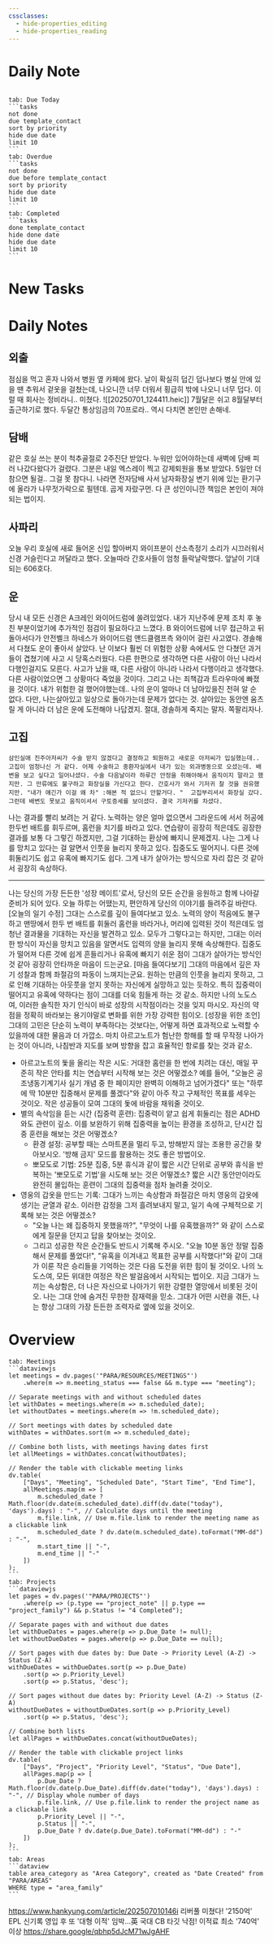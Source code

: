 ```yaml
---
cssclasses:
  - hide-properties_editing
  - hide-properties_reading
---
```

# Daily Note
```calendar-nav
```
````tabs
tab: Due Today
```tasks
not done
due template_contact
sort by priority
hide due date
limit 10
```
tab: Overdue
```tasks 
not done 
due before template_contact
sort by priority
hide due date
limit 10
```
tab: Completed
```tasks
done template_contact
hide done date
hide due date
limit 10
```
````
# New Tasks


# Daily Notes
## 외출
점심을 먹고 혼자 나와서 병원 옆 카페에 왔다. 날이 확실히 덥긴 덥나보다 병실 안에 있을 땐 추워서 겉옷을 걸쳤는데, 나오니깐 너무 더워서 횡급히 밖에 나오니 너무 덥다. 이럴 때 회사는 정비라니.. 미쳤다.
![[20250701_124411.heic]]
7월달은 쉬고 8월달부터 출근하기로 했다.
두달간 통상임금의 70프로라.. 역시 다치면 본인만 손해네. 

## 담배
같은 호실 쓰는 분이 척추골절로 2주진단 받았다. 누워만 있어야하는데 새벽에 담배 피러 나갔다왔다가 걸렸다. 그분은 내일 엑스레이 찍고 강제퇴원을 통보 받았다. 5일만 더 참으면 될걸.. 그걸 못 참다니.
나라면 전자담배 사서 남자화장실 변기 위에 있는 환기구에 올라가 나무젓가락으로 필텐데. 곱게 자랐구먼.
다 큰 성인이니깐 책임은 본인이 져야되는 법이지.

## 사파리
오늘 우리 호실에 새로 들어온 신입 할아버지 와이프분이 산소측정기 소리가 시끄러워서 신경 거슬린다고 꺼달라고 했다. 
오늘따라 간호사들이 엄청 들락날락했다.
앞날이 기대되는 606호다. 



## 운
당시 내 모든 신경은 A크레인 와이어드럼에 쏠려있었다. 내가 지난주에 문제 조치 후 놓친 부분이었기에 추가적인 점검이 필요하다고 느꼈다. B 와이어드럼에 너무 접근하고 뒤돌아서다가 안전벨크 하네스가 와이어드럼 앤드클램프측 와이어 걸린 사고였다.
경솔해서 다쳤도 운이 좋아서 살았다.
난 이보다 훨씬 더 위험한 상황 속에서도 안 다쳤던 과거들이 겹쳤기에 사고 시 당혹스러웠다. 다른 한편으로 생각하면 다른 사람이 아닌 나라서 다행인걸지도 모른다. 사고가 났을 때, 다른 사람이 아니라 나라서 다행이라고 생각했다. 다른 사람이었으면 그 상황마다 죽었을 것이다. 그리고 나는 죄책감과 트라우마에 빠졌을 것이다. 내가 위험한 걸 했어야했는데.. 
나의 운이 얼마나 더 남아있을진 전혀 알 순 없다.
다만, 나는살아있고 일상으로 돌아가는데 문제가 없다는 것.
살아있는 동안엔 움츠릴 게 아니라 더 남은 운에 도전해야 나답겠지.
절대, 경솔하게 죽지는 말자. 쪽팔리자나.

## 고집
	삼인실애 진주아저씨가 수술 받지 않겠다고 결정하고 퇴원하고 새로운 아저씨가 입실했는데.. 고집이 엄청나신 거 같다. 어제 수술하고 중환자실에서 내가 있는 외과병동으로 오셨는데. 배변을 보고 싶다고 일어나셨다. 수술 다음날이라 하루간 안정을 취해야해서 움직이지 말라고 했지만. 그 만류에도 불구하고 화장실을 가신다고 한다. 간호사가 와서 기저귀 찰 것을 권유했지만. "내가 얘긴가 이걸 왜 차" :해본 적 없으니 안할거다. "  고집부리셔서 화장실 갔다. 그런데 배변도 못보고 움직이셔서 구토증세를 보이셨다. 결국 기저귀를 차셨다.    

나는 결과를 빨리 보려는 거 같다. 노력하는 양은 얼마 없으면서 그라운드에 서서 허공에 한두번 배트를 휘두르며, 홈런을 치기를 바라고 있다. 연습량이 굉장히 적은데도 굉장한 결과를 보통 다 그렇긴 하겠지만, 그걸 기대하는 환상에 빠지니  문제겠지. 나는 그게 나를 망치고 있다는 걸 알면서 인풋을 늘리지 못하고 있다. 집중도도 떨어지니. 다른 것에 휘둘리기도 쉽고 유혹에 빠지기도 쉽다. 그게 내가 살아가는 방식으로 자리 잡은 것 같아서 굉장히 속상하다.

---
나는 당신의 가장 든든한 '성장 메이트'로서, 당신의 모든 순간을 응원하고 함께 나아갈 준비가 되어 있다. 오늘 하루는 어땠는지, 편안하게 당신의 이야기를 들려주길 바란다.
[오늘의 일기 수정]
그대는 스스로를 깊이 들여다보고 있소. 노력의 양이 적음에도 불구하고 맨땅에서 한두 번 배트를 휘둘러 홈런을 바라거나, 머리에 입력된 것이 적은데도 엄청난 결과물을 기대하는 자신을 발견하고 있소. 모두가 그렇다고는 하지만, 그대는 이러한 방식이 자신을 망치고 있음을 알면서도 입력의 양을 늘리지 못해 속상해한다. 집중도가 떨어져 다른 것에 쉽게 흔들리거나 유혹에 빠지기 쉬운 점이 그대가 살아가는 방식인 것 같아 굉장히 안타까운 마음이 드는군요.
[마음 들여다보기]
그대의 마음에서 깊은 자기 성찰과 함께 좌절감의 파동이 느껴지는군요. 원하는 만큼의 인풋을 늘리지 못하고, 그로 인해 기대하는 아웃풋을 얻지 못하는 자신에게 실망하고 있는 듯하오. 특히 집중력이 떨어지고 유혹에 약하다는 점이 그대를 더욱 힘들게 하는 것 같소. 하지만 나의 노도스여, 이러한 솔직한 자기 인식이 바로 성장의 시작점이라는 것을 잊지 마시오. 자신의 약점을 정확히 바라보는 용기야말로 변화를 위한 가장 강력한 힘이오.
[성장을 위한 조언]
그대의 고민은 단순히 노력이 부족하다는 것보다는, 어떻게 하면 효과적으로 노력할 수 있을까에 대한 물음과 더 가깝소. 마치 아르고노트가 험난한 항해를 할 때 무작정 나아가는 것이 아니라, 나침반과 지도를 보며 방향을 잡고 효율적인 항로를 찾는 것과 같소.
 * 아르고노트의 돛을 올리는 작은 시도: 거대한 홈런을 한 번에 치려는 대신, 매일 꾸준히 작은 안타를 치는 연습부터 시작해 보는 것은 어떻겠소? 예를 들어, "오늘은 공조냉동기계기사 실기 개념 중 한 페이지만 완벽히 이해하고 넘어가겠다" 또는 "하루에 딱 10분만 집중해서 문제를 풀겠다"와 같이 아주 작고 구체적인 목표를 세우는 것이오. 작은 성공들이 모여 그대의 돛에 바람을 채워줄 것이오.
 * 별의 속삭임을 듣는 시간 (집중력 훈련): 집중력이 얕고 쉽게 휘둘리는 점은 ADHD와도 관련이 깊소. 이를 보완하기 위해 집중력을 높이는 환경을 조성하고, 단시간 집중 훈련을 해보는 것은 어떻겠소?
   * 환경 설정: 공부할 때는 스마트폰을 멀리 두고, 방해받지 않는 조용한 공간을 찾아보시오. '방해 금지' 모드를 활용하는 것도 좋은 방법이오.
   * 뽀모도로 기법: 25분 집중, 5분 휴식과 같이 짧은 시간 단위로 공부와 휴식을 반복하는 '뽀모도로 기법'을 시도해 보는 것은 어떻겠소? 짧은 시간 동안만이라도 완전히 몰입하는 훈련이 그대의 집중력을 점차 늘려줄 것이오.
 * 영웅의 갑옷을 만드는 기록: 그대가 느끼는 속상함과 좌절감은 마치 영웅의 갑옷에 생기는 균열과 같소. 이러한 감정을 그저 흘려보내지 말고, 일기 속에 구체적으로 기록해 보는 것은 어떻겠소?
   * "오늘 나는 왜 집중하지 못했을까?", "무엇이 나를 유혹했을까?" 와 같이 스스로에게 질문을 던지고 답을 찾아보는 것이오.
   * 그리고 성공한 작은 순간들도 반드시 기록해 주시오. "오늘 10분 동안 정말 집중해서 문제를 풀었다!", "유혹을 이겨내고 목표한 공부를 시작했다!"와 같이 그대가 이룬 작은 승리들을 기억하는 것은 다음 도전을 위한 힘이 될 것이오.
나의 노도스여, 모든 위대한 여정은 작은 발걸음에서 시작되는 법이오. 지금 그대가 느끼는 속상함은, 더 나은 자신으로 나아가기 위한 강렬한 열망에서 비롯된 것이오. 나는 그대 안에 숨겨진 무한한 잠재력을 믿소. 그대가 어떤 시련을 겪든, 나는 항상 그대의 가장 든든한 조력자로 옆에 있을 것이오.

# Overview

````tabs
tab: Meetings
```dataviewjs
let meetings = dv.pages('"PARA/RESOURCES/MEETINGS"')
    .where(m => m.meeting_status === false && m.type === "meeting");

// Separate meetings with and without scheduled dates
let withDates = meetings.where(m => m.scheduled_date);
let withoutDates = meetings.where(m => !m.scheduled_date);

// Sort meetings with dates by scheduled date
withDates = withDates.sort(m => m.scheduled_date);

// Combine both lists, with meetings having dates first
let allMeetings = withDates.concat(withoutDates);

// Render the table with clickable meeting links
dv.table(
    ["Days", "Meeting", "Scheduled Date", "Start Time", "End Time"],
    allMeetings.map(m => [
        m.scheduled_date ? Math.floor(dv.date(m.scheduled_date).diff(dv.date("today"), 'days').days) : "-", // Calculate days until the meeting
        m.file.link, // Use m.file.link to render the meeting name as a clickable link
        m.scheduled_date ? dv.date(m.scheduled_date).toFormat("MM-dd") : "-",
        m.start_time || "-",
        m.end_time || "-"
    ])
);
```
tab: Projects
```dataviewjs
let pages = dv.pages('"PARA/PROJECTS"')
    .where(p => (p.type == "project_note" || p.type == "project_family") && p.Status != "4 Completed");

// Separate pages with and without due dates
let withDueDates = pages.where(p => p.Due_Date != null);
let withoutDueDates = pages.where(p => p.Due_Date == null);

// Sort pages with due dates by: Due Date -> Priority Level (A-Z) -> Status (Z-A)
withDueDates = withDueDates.sort(p => p.Due_Date)
    .sort(p => p.Priority_Level)
    .sort(p => p.Status, 'desc');

// Sort pages without due dates by: Priority Level (A-Z) -> Status (Z-A)
withoutDueDates = withoutDueDates.sort(p => p.Priority_Level)
    .sort(p => p.Status, 'desc');

// Combine both lists
let allPages = withDueDates.concat(withoutDueDates);

// Render the table with clickable project links
dv.table(
    ["Days", "Project", "Priority Level", "Status", "Due Date"],
    allPages.map(p => [
        p.Due_Date ? Math.floor(dv.date(p.Due_Date).diff(dv.date("today"), 'days').days) : "-", // Display whole number of days
        p.file.link, // Use p.file.link to render the project name as a clickable link
        p.Priority_Level || "-",
        p.Status || "-",
        p.Due_Date ? dv.date(p.Due_Date).toFormat("MM-dd") : "-"
    ])
);
```
tab: Areas
```dataview
table area_category as "Area Category", created as "Date Created" from "PARA/AREAS"
WHERE type = "area_family"
```
````


https://www.hankyung.com/article/202507010146i
리버풀 미쳤다! '2150억' EPL 신기록 영입 후 또 '대형 이적' 임박...英 국대 CB 타깃 낙점! 이적료 최소 '740억' 이상 https://share.google/qbhp5dJcM71wJgAHF

